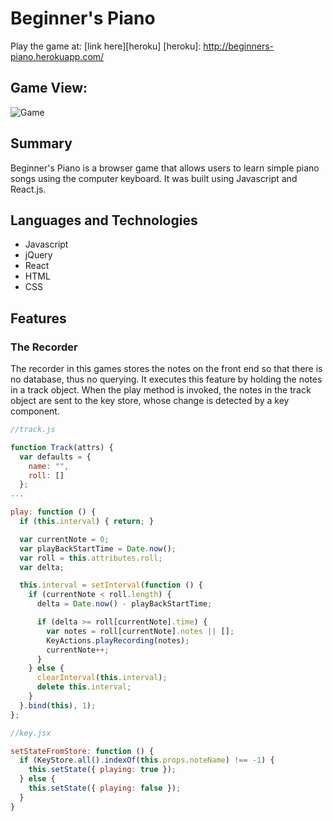 # Beginner's Piano


Play the game at: [link here][heroku]
[heroku]: http://beginners-piano.herokuapp.com/

## Game View:
![Game](https://github.com/jyao9/Beginners-Piano/blob/master/app/assets/images/game.jpg)


## Summary
Beginner's Piano is a browser game that allows users to learn simple piano songs using the computer keyboard. It was built using Javascript and React.js.

## Languages and Technologies
* Javascript
* jQuery
* React
* HTML
* CSS

## Features
### The Recorder
The recorder in this games stores the notes on the front end so that there is no database, thus no querying. It executes this feature by holding the notes in a track object. When the play method is invoked, the notes in the track object are sent to the key store, whose change is detected by a key component.

```javascript
//track.js

function Track(attrs) {
  var defaults = {
    name: "",
    roll: []
  };
...

play: function () {
  if (this.interval) { return; }

  var currentNote = 0;
  var playBackStartTime = Date.now();
  var roll = this.attributes.roll;
  var delta;

  this.interval = setInterval(function () {
    if (currentNote < roll.length) {
      delta = Date.now() - playBackStartTime;

      if (delta >= roll[currentNote].time) {
        var notes = roll[currentNote].notes || [];
        KeyActions.playRecording(notes);
        currentNote++;
      }
    } else {
      clearInterval(this.interval);
      delete this.interval;
    }
  }.bind(this), 1);
};

//key.jsx

setStateFromStore: function () {
  if (KeyStore.all().indexOf(this.props.noteName) !== -1) {
    this.setState({ playing: true });
  } else {
    this.setState({ playing: false });
  }
}

```

